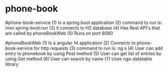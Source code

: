 # phone-book

#phone-book-service
(1) Is a spring boot application
(2) command to run is: mvn spring-boot:run
(3) it connects to H2 database
(4) Has Rest API's that are called by phoneBookWeb
(5) Runs on port 8080


#phoneBookWeb
(1) Is a angular 14 application
(2) Connects to phone-book-service for http requests
(3) command to run is: ng s
(4) User can add entry to phonebook by using Post method
(5) User can get list of entries by using Get method
(6) User can search by name
(7) Uses ngx-datatable library 
